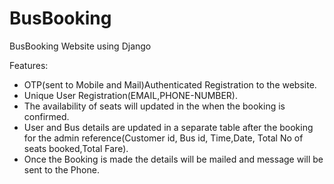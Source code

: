 # BusBooking
BusBooking Website using Django

Features:
* OTP(sent to Mobile and Mail)Authenticated Registration to the website.
* Unique User Registration(EMAIL,PHONE-NUMBER).
* The availability of seats will updated in the when the booking is confirmed.
* User and Bus details are updated in a separate table after the booking for the admin reference(Customer id, Bus id, Time,Date, Total No of seats booked,Total Fare).
* Once the Booking is made the details will be mailed and message will be sent to the Phone.
